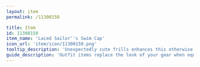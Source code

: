```yaml
---
layout: item
permalink: /11300150

title: Item
id: 11300150
item_name: 'Laced Sailor''s Swim Cap'
icon_url: 'item/icon/11300150.png'
tooltip_description: 'Unexpectedly cute frills enhances this otherwise traditional swimming hat.'
guide_description: 'Outfit items replace the look of your gear when equipped.'
---
```

